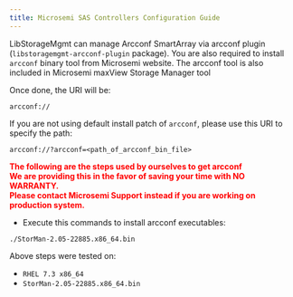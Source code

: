 ```yaml
---
title: Microsemi SAS Controllers Configuration Guide
---
```

LibStorageMgmt can manage Arcconf SmartArray via arcconf plugin
(`libstoragemgmt-arcconf-plugin` package).
You are also required to install `arcconf` binary tool from Microsemi
website. The arcconf tool is also included in Microsemi maxView Storage
Manager tool

Once done, the URI will be:

```
arcconf://
```

If you are not using default install patch of `arcconf`, please
use this URI to specify the path:

```
arcconf://?arcconf=<path_of_arcconf_bin_file>
```

<p style="color: red">
<b>
The following are the steps used by ourselves to get arcconf
<br>
We are providing this in the favor of saving your time with NO WARRANTY.
<br>
Please contact Microsemi Support instead if you are working on production
system.
</b>
</p>

* Execute this commands to install arcconf executables:

```
./StorMan-2.05-22885.x86_64.bin
```

Above steps were tested on:

* `RHEL 7.3 x86_64`
* `StorMan-2.05-22885.x86_64.bin`

